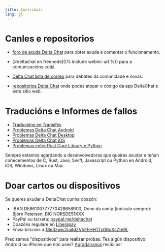 ```yaml
---
title: Contribuír
lang: gl
---
```


# Canles e repositorios

- [foro de axuda Delta Chat](https://support.delta.chat) para obter
  axuda e comentar o funcionamento.

- [#deltachat en freenode]({% include webirc-url %}) para a comunicacións cotiá.

- [Delta Chat lista de
  correo](https://lists.codespeak.net/postorius/lists/delta.codespeak.net/) 
  para debates da comunidade e novas.

- [repositorios Delta Chat](https://github.com/deltachat/) onde podes 
  atopar o código da app DeltaChat e este sitio web.

# Traducións e Informes de fallos

- [Traducións en Transifex](https://www.transifex.com/delta-chat/public/)
- [Problemas Delta Chat Android](https://github.com/deltachat/deltachat-android/issues)
- [Problemas Delta Chat Desktop](https://github.com/deltachat/deltachat-desktop/issues)
- [Problemas Delta Chat iOS](https://github.com/deltachat/deltachat-ios/issues)
- [Problemas entre Rust Core Library e Python](https://github.com/deltachat/deltachat-core-rust/issues)

Sempre estamos agardando a desenvolvedoras que queiras axudar e teñan coñecementos de
C, Rust, Java, Swift, Javascript ou Python en Android, iOS, Windows, Linux ou Mac.


# Doar cartos ou dispositivos

Se queres axudar a DeltaChat cunha doazón:

- IBAN DE86100777770428658900, Dono da conta (indicalo sempre): Björn Petersen, BIC NORSDE51XXX
- PayPal ou tarxeta: [paypal.me/deltachat](https://paypal.me/deltachat/20)
- Doazóns regulare en [Liberapay](https://liberapay.com/delta.chat/)
- Envía bitcoins a  [18e3zwis2raitdZVhEhHHT7xG6oXsZte9L](bitcoin:18e3zwis2raitdZVhEhHHT7xG6oXsZte9L)

Precisamos "dispositivos" para realizar probas. Tes algún dispositivo Android ou iPhone que non uses?
[Agradaríanos](imprint) recibilos!
